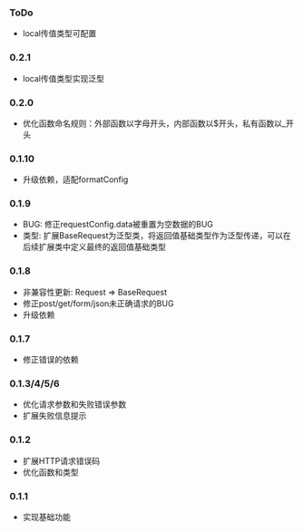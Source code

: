 ### ToDo
- local传值类型可配置

### 0.2.1
- local传值类型实现泛型

### 0.2.0
- 优化函数命名规则：外部函数以字母开头，内部函数以$开头，私有函数以_开头

### 0.1.10
- 升级依赖，适配formatConfig

### 0.1.9
- BUG: 修正requestConfig.data被重置为空数据的BUG
- 类型: 扩展BaseRequest为泛型类，将返回值基础类型作为泛型传递，可以在后续扩展类中定义最终的返回值基础类型

### 0.1.8
- 非兼容性更新: Request => BaseRequest
- 修正post/get/form/json未正确请求的BUG
- 升级依赖

### 0.1.7
- 修正错误的依赖

### 0.1.3/4/5/6
- 优化请求参数和失败错误参数
- 扩展失败信息提示

### 0.1.2
- 扩展HTTP请求错误码
- 优化函数和类型

### 0.1.1
- 实现基础功能
